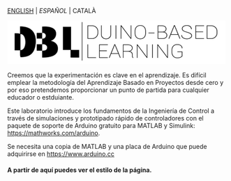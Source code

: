 [ENGLISH](README.md) | *ESPAÑOL* | CATALÀ

<img src="Logo1.png" alt="Logo DBL" width="500" height="100">

Creemos que la experimentación es clave en el aprendizaje. Es difícil emplear la metodología del Aprendizaje Basado en Proyectos desde cero y por eso pretendemos proporcionar un punto de partida para cualquier educador o estduiante.

Este laboratorio introduce los fundamentos de la Ingeniería de Control a través de simulaciones y prototipado rápido de controladores con el paquete de soporte de Arduino gratuito para MATLAB y Simulink: <https://mathworks.com/arduino>.

Se necesita una copia de MATLAB y una placa de Arduino que puede adquirirse en <https://www.arduino.cc>


#### A partir de aquí puedes ver el estilo de la página.

